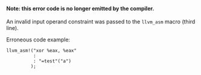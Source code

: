 #### Note: this error code is no longer emitted by the compiler.

An invalid input operand constraint was passed to the `llvm_asm` macro
(third line).

Erroneous code example:

```ignore (no longer emitted)
llvm_asm!("xor %eax, %eax"
          :
          : "=test"("a")
         );
```
